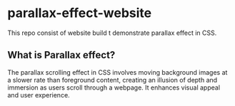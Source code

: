 # parallax-effect-website
This repo consist of website build t demonstrate parallax effect in CSS.
## What is Parallax effect?

The parallax scrolling effect in CSS involves moving background images at a slower rate than foreground content, creating an illusion of depth and immersion as users scroll through a webpage.
It enhances visual appeal and user experience.

